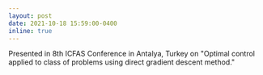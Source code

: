 ```yaml
---
layout: post
date: 2021-10-18 15:59:00-0400
inline: true
---
```


Presented in 8th ICFAS Conference in Antalya, Turkey on "Optimal control applied to class of problems using direct gradient descent method."